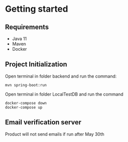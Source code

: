# Getting started
## Requirements
* Java 11
* Maven
* Docker
## Project Initialization
Open terminal in folder backend and run the command:
```
mvn spring-boot:run
```
Open terminal in folder LocalTestDB and run the command
```
docker-compose down
docker-compose up
```

## Email verification server
Product will not send emails if run after May 30th


